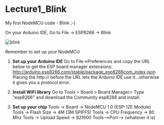 # Lecture1_Blink
My first NodeMCU code - Blink ;-)

On your Arduino IDE, 
Go to File -> ESP8266 -> Blink

![blink](https://user-images.githubusercontent.com/11530521/50457503-8dc4c600-098e-11e9-9d1e-4c5276908c67.png)

Remember to set up your NodeMCU

1. <b>Set up your Arduino IDE </b>
Go to File->Preferences and copy the URL below to get the ESP board manager extensions: http://arduino.esp8266.com/stable/package_esp8266com_index.json Placing the http:// before the URL lets the Arduino IDE use it...otherwise it gives you a protocol error.

2. <b>Install WiFi library</b>
Go to Tools > Board > Board Manager> Type "esp8266" and download the Community esp8266 and install. 

3. <b>Set up your chip</b>
Tools -> Board -> NodeMCU 1.0 (ESP-12E Module)
Tools -> Flash Size -> 4M (3M SPIFFS)
Tools -> CPU Frequency -> 80 Mhz
Tools -> Upload Speed -> 921600
Tools-->Port--> (whatever it is)
